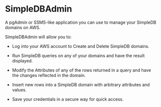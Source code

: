 SimpleDBAdmin
=============

A pgAdmin or SSMS-like application you can use to manage your SimpleDB domains on AWS.

SimpleDBAdmin will allow you to:

  * Log into your AWS account to Create and Delete SimpleDB domains.
  
  * Run SimpleDB queries on any of your domains and have the result displayed.
  
  * Modify the Attributes of any of the rows returned in a query and have the changes reflected in the domain.
  
  * Insert new rows into a SimpleDB domain with arbitrary attributes and values.
  
  * Save your credentials in a secure way for quick access.
